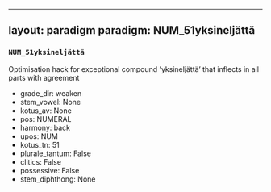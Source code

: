 
---
layout: paradigm
paradigm: NUM_51yksineljättä
---
### ` NUM_51yksineljättä `

Optimisation hack for exceptional compound ’yksineljättä’ that inflects in all parts with agreement
* grade_dir: weaken
* stem_vowel: None
* kotus_av: None
* pos: NUMERAL
* harmony: back
* upos: NUM
* kotus_tn: 51
* plurale_tantum: False
* clitics: False
* possessive: False
* stem_diphthong: None
